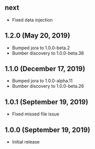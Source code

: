 ## next

- Fixed data injection

## 1.2.0 (May 20, 2019)

- Bumped jora to 1.0.0-beta.2
- Bumber discovery to 1.0.0-beta.38

## 1.1.0 (December 17, 2019)

- Bumped jora to 1.0.0-alpha.11
- Bumber discovery to 1.0.0-beta.26

## 1.0.1 (September 19, 2019)

- Fixed missed file issue

## 1.0.0 (September 19, 2019)

- Initial release
